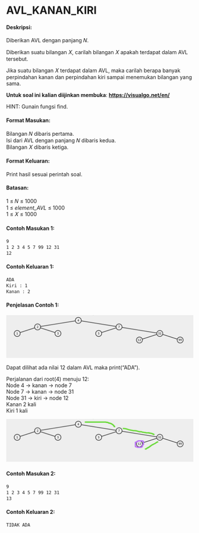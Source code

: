# AVL_KANAN_KIRI

#### Deskripsi: 
Diberikan AVL dengan panjang 𝑁.

Diberikan suatu bilangan 𝑋, carilah bilangan 𝑋 apakah terdapat dalam AVL tersebut.

Jika suatu bilangan 𝑋 terdapat dalam AVL, maka carilah berapa banyak perpindahan kanan dan perpindahan kiri sampai menemukan bilangan yang sama.

**Untuk soal ini kalian diijinkan membuka**: **https://visualgo.net/en/**

HINT: Gunain fungsi find.

#### Format Masukan:
Bilangan 𝑁 dibaris pertama.<br>
Isi dari AVL dengan panjang 𝑁 dibaris kedua.<br>
Bilangan 𝑋 dibaris ketiga.

#### Format Keluaran:
Print hasil sesuai perintah soal.

#### Batasan:
1 ≤ 𝑁 ≤ 1000<br>
1 ≤ *element_AVL* ≤ 1000<br>
1 ≤ 𝑋 ≤ 1000

#### Contoh Masukan 1:
```
9
1 2 3 4 5 7 99 12 31
12
```

#### Contoh Keluaran 1:
```
ADA
Kiri : 1
Kanan : 2
```

#### Penjelasan Contoh 1:
<p align="center">
  <img src="../../../assets/avl-kanan-kiri_explanation-1.png"/>
</p>

Dapat dilihat ada nilai 12 dalam AVL maka print(“ADA”).

Perjalanan dari root(4) menuju 12:<br>
Node 4 → kanan → node 7<br>
Node 7 → kanan → node 31<br>
Node 31 → kiri → node 12<br>
Kanan 2 kali<br>
Kiri 1 kali<br>
<p align="center">
  <img src="../../../assets/avl-kanan-kiri_explanation-2.png"/>
</p>

#### Contoh Masukan 2:
```
9
1 2 3 4 5 7 99 12 31
13
```

#### Contoh Keluaran 2:
```
TIDAK ADA
```

